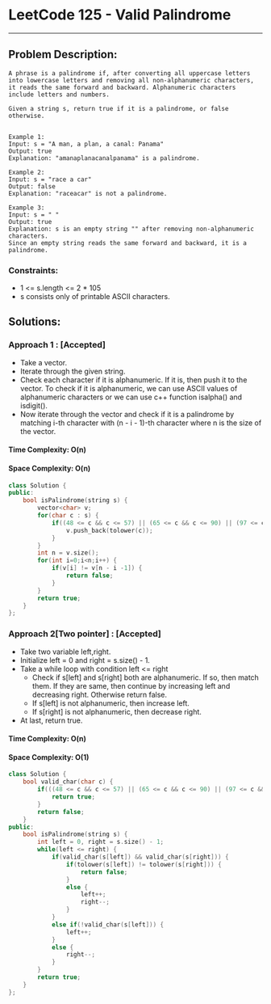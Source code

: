 # LeetCode 125 - Valid Palindrome
***
## Problem Description:
    A phrase is a palindrome if, after converting all uppercase letters into lowercase letters and removing all non-alphanumeric characters, it reads the same forward and backward. Alphanumeric characters include letters and numbers.

    Given a string s, return true if it is a palindrome, or false otherwise.


    Example 1:
    Input: s = "A man, a plan, a canal: Panama"
    Output: true
    Explanation: "amanaplanacanalpanama" is a palindrome.

    Example 2:
    Input: s = "race a car"
    Output: false
    Explanation: "raceacar" is not a palindrome.

    Example 3:
    Input: s = " "
    Output: true
    Explanation: s is an empty string "" after removing non-alphanumeric characters.
    Since an empty string reads the same forward and backward, it is a palindrome.

### Constraints:
 * 1 <= s.length <= 2 * 105
 * s consists only of printable ASCII characters.

## Solutions:

### Approach 1 : [Accepted]
 * Take a vector.
 * Iterate through the given string.
 * Check each character if it is alphanumeric. If it is, then push it to the vector. To check if it is alphanumeric, we can use ASCII values of alphanumeric characters or we can use c++ function isalpha() and isdigit().
 * Now iterate through the vector and check if it is a palindrome by matching i-th character with (n - i - 1)-th character where n is the size of the vector.

#### Time Complexity: O(n)
#### Space Complexity: O(n)

``` cpp
class Solution {
public:
    bool isPalindrome(string s) {
        vector<char> v;
        for(char c : s) {
            if((48 <= c && c <= 57) || (65 <= c && c <= 90) || (97 <= c && c <= 122)) { // or use isalpha() and isdigit()
                v.push_back(tolower(c));
            }
        }
        int n = v.size();
        for(int i=0;i<n;i++) {
            if(v[i] != v[n - i -1]) {
                return false;
            }
        }
        return true;
    }
};
```

### Approach 2[Two pointer] : [Accepted]
 * Take two variable left,right.
 * Initialize left = 0 and right = s.size() - 1.
 * Take a while loop with condition left <= right
    * Check if s[left] and s[right] both are alphanumeric. If so, then match them. If they are same, then continue by increasing left and decreasing right. Otherwise return false.
    * If s[left] is not alphanumeric, then increase left.
    * If s[right] is not alphanumeric, then decrease right.
 * At last, return true.

#### Time Complexity: O(n)
#### Space Complexity: O(1)

``` cpp
class Solution {
    bool valid_char(char c) {
        if(((48 <= c && c <= 57) || (65 <= c && c <= 90) || (97 <= c && c <= 122))) { // or use isalpha() and isdigit()
            return true;
        }
        return false;
    }
public:
    bool isPalindrome(string s) {
        int left = 0, right = s.size() - 1;
        while(left <= right) {
            if(valid_char(s[left]) && valid_char(s[right])) {
                if(tolower(s[left]) != tolower(s[right])) {
                    return false;
                }
                else {
                    left++;
                    right--;
                }
            }
            else if(!valid_char(s[left])) {
                left++;
            }
            else {
                right--;
            }
        }
        return true;
    }
};
```